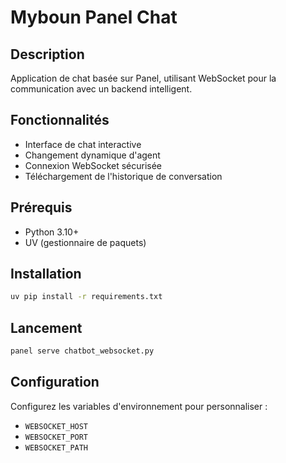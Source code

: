 # Myboun Panel Chat

## Description
Application de chat basée sur Panel, utilisant WebSocket pour la communication avec un backend intelligent.

## Fonctionnalités
- Interface de chat interactive
- Changement dynamique d'agent
- Connexion WebSocket sécurisée
- Téléchargement de l'historique de conversation

## Prérequis
- Python 3.10+
- UV (gestionnaire de paquets)

## Installation
```bash
uv pip install -r requirements.txt
```

## Lancement
```bash
panel serve chatbot_websocket.py
```

## Configuration
Configurez les variables d'environnement pour personnaliser :
- `WEBSOCKET_HOST`
- `WEBSOCKET_PORT`
- `WEBSOCKET_PATH`

